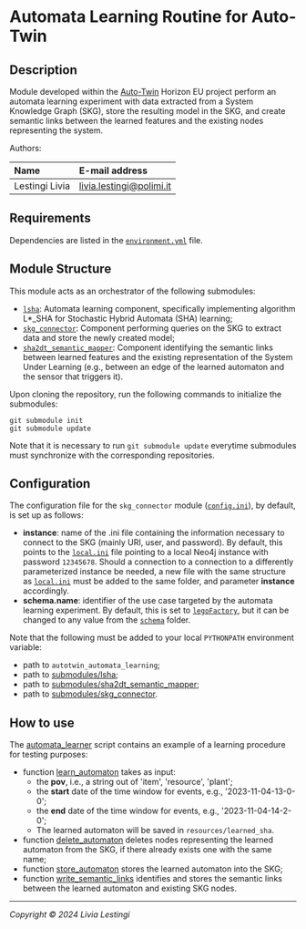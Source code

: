 # Automata Learning Routine for Auto-Twin

## Description

Module developed within the [Auto-Twin][autotwin] Horizon EU project perform an automata
learning experiment with data
extracted from a System Knowledge Graph (SKG), store the resulting model in the SKG, and create semantic links between
the learned features and the existing nodes representing the system.

Authors:

| Name           | E-mail address           |
|:---------------|:-------------------------|
| Lestingi Livia | livia.lestingi@polimi.it |

## Requirements

Dependencies are listed in the [`environment.yml`](environment.yml) file.

## Module Structure

This module acts as an orchestrator of the following submodules:

- [`lsha`][lsha]: Automata learning component, specifically implementing algorithm L*_SHA for Stochastic
  Hybrid Automata (SHA) learning;
- [`skg_connector`][connector]: Component performing queries on the SKG to extract data and store the
  newly created model;
- [`sha2dt_semantic_mapper`][mapper]: Component identifying the semantic links between learned features and the existing
  representation of the System Under Learning (e.g., between an edge of the learned automaton and the sensor that
  triggers it).

Upon cloning the repository, run the following commands to initialize the submodules:

	git submodule init	
    git submodule update

Note that it is necessary to run `git submodule update` everytime submodules must synchronize with the corresponding
repositories.

## Configuration

The configuration file for the `skg_connector`
module ([`config.ini`][connector_config]), by default, is set up as follows:

- **instance**: name of the .ini file containing the information necessary to connect to the SKG (mainly URI, user, and
  password). By default, this points to the [`local.ini`][connector_config] file
  pointing to a local Neo4j instance with password `12345678`. Should a connection to a connection to a differently
  parameterized instance be needed, a new file with the same structure as [`local.ini`][connector_config] must be added
  to the same folder, and parameter **instance** accordingly.
- **schema.name**: identifier of the use case targeted by the automata learning experiment. By default, this is set
  to [`legoFactory`][connector_schemas], but it can be changed to any value
  from the [`schema`][connector_schemas] folder.

Note that the following must be added to your local `PYTHONPATH` environment variable:

- path to `autotwin_automata_learning`;
- path to [submodules/lsha](submodules/lsha);
- path to [submodules/sha2dt_semantic_mapper](submodules/sha2dt_semantic_mapper);
- path to [submodules/skg_connector](submodules/skg_connector).

## How to use

The [automata_learner](automata_learner.py) script contains an example of a learning procedure for testing purposes:

- function [learn_automaton][lsha_endpoint] takes as input:
    - the **pov**, i.e., a string out of 'item', 'resource', 'plant';
    - the **start** date of the time window for events, e.g., '2023-11-04-13-0-0';
    - the **end** date of the time window for events, e.g., '2023-11-04-14-2-0';
    - The learned automaton will be saved in `resources/learned_sha`.
- function [delete_automaton][connector_endpoint] deletes nodes representing the learned automaton from the SKG, if
  there already exists one with the same name;
- function [store_automaton][connector_endpoint] stores the learned automaton into the SKG;
- function [write_semantic_links][mapper_endpoint] identifies and stores the semantic links between the learned
  automaton and existing SKG nodes.

---

*Copyright &copy; 2024 Livia Lestingi*

[autotwin]: https://www.auto-twin-project.eu/

[lsha]: https://github.com/LesLivia/lsha/tree/master

[lsha_endpoint]: https://github.com/LesLivia/lsha/blob/master/it/polimi/sha_learning/autotwin_learn.py

[connector]: https://github.com/LesLivia/skg_connector

[connector_endpoint]: https://github.com/LesLivia/skg_connector/blob/master/autotwin_connector.py

[mapper]: https://github.com/LesLivia/sha2dt_semantic_mapper

[mapper_endpoint]: https://github.com/LesLivia/sha2dt_semantic_mapper/blob/master/autotwin_mapper.py

[connector_config]: https://github.com/LesLivia/skg_connector/tree/dcf97cff64ae606ab99df94b3446354d4b22045e/resources/config

[connector_schemas]: https://github.com/LesLivia/skg_connector/tree/dcf97cff64ae606ab99df94b3446354d4b22045e/resources/schemas
